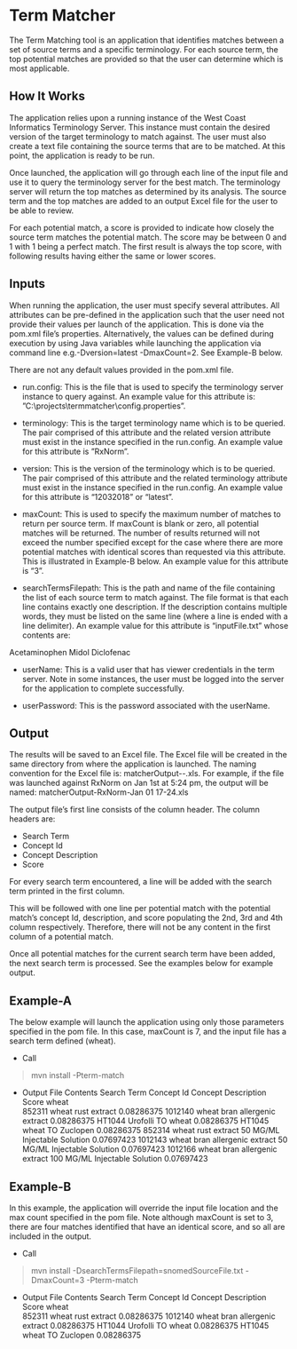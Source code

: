 Term Matcher
============
The Term Matching tool is an application that identifies matches between a set of source terms and a specific terminology. For each source term, the top potential matches are provided so that the user can determine which is most applicable.

How It Works
------------
The application relies upon a running instance of the West Coast Informatics Terminology Server. This instance must contain the desired version of the target terminology to match against. The user must also create a text file containing the source terms that are to be matched. At this point, the application is ready to be run.

Once launched, the application will go through each line of the input file and use it to query the terminology server for the best match.  The terminology server will return the top matches as determined by its analysis. The source term and the top matches are added to an output Excel file for the user to be able to review. 

For each potential match, a score is provided to indicate how closely the source term matches the potential match. The score may be between 0 and 1 with 1 being a perfect match.  The first result is always the top score, with following results having either the same or lower scores.

Inputs
------
When running the application, the user must specify several attributes. All attributes can be pre-defined in the application such that the user need not provide their values per launch of the application. This is done via the pom.xml file’s properties. Alternatively, the values can be defined during execution by using Java variables while launching the application via command line e.g.-Dversion=latest -DmaxCount=2. See Example-B below.

There are not any default values provided in the pom.xml file.
- run.config: This is the file that is used to specify the terminology server instance to query against. An example value for this attribute is: ”C:\projects\termmatcher\config.properties”.

- terminology: This is the target terminology name which is to be queried. The pair comprised of this attribute and the related version attribute must exist in the instance specified in the run.config. An example value for this attribute is ”RxNorm”.

- version: This is the version of the terminology which is to be queried. The pair comprised of this attribute and the related terminology attribute must exist in the instance specified in the run.config. An example value for this attribute is “12032018” or “latest”.

- maxCount:  This is used to specify the maximum number of matches to return per source term. If maxCount is blank or zero, all potential matches will be returned. The number of results returned will not exceed the number specified except for the case where there are more potential matches with identical scores than requested via this attribute. This is illustrated in Example-B below. An example value for this attribute is “3”.

- searchTermsFilepath: This is the path and name of the file containing the list of each source term to match against. The file format is that each line contains exactly one description. If the description contains multiple words, they must be listed on the same line (where a line is ended with a line delimiter). An example value for this attribute is “inputFile.txt” whose contents are:

Acetaminophen
Midol
Diclofenac

- userName:  This is a valid user that has viewer credentials in the term server. Note in some instances, the user must be logged into the server for the application to complete successfully.

- userPassword:  This is the password associated with the userName.


Output
------
The results will be saved to an Excel file. The Excel file will be created in the same directory from where the application is launched. The naming convention for the Excel file is: matcherOutput-<terminology>-<timestamp>.xls. For example, if the file was launched against RxNorm on Jan 1st at 5:24 pm, the output will be named: matcherOutput-RxNorm-Jan 01 17-24.xls
	
The output file’s first line consists of the column header. The column headers are:
- Search Term
- Concept Id
- Concept Description
- Score

For every search term encountered, a line will be added with the search term printed in the first column.

This will be followed with one line per potential match with the potential match’s concept Id, description, and score populating the 2nd, 3rd and 4th column respectively. Therefore, there will not be any content in the first column of a potential match.

Once all potential matches for the current search term have been added, the next search term is processed. See the examples below for example output.

Example-A
---------
The below example will launch the application using only those parameters specified in the pom file. In this case, maxCount is 7, and the input file has a search term defined (wheat).

- Call
>  mvn install -Pterm-match

- Output File Contents
Search Term	Concept Id	Concept Description					Score
wheat			
		852311		wheat rust extract					0.08286375
		1012140		wheat bran allergenic extract				0.08286375
		HT1044		Urofolli TO wheat						0.08286375
		HT1045		wheat TO Zuclopen					0.08286375
		852314		wheat rust extract 50 MG/ML Injectable Solution		0.07697423
		1012143		wheat bran allergenic extract 50 MG/ML Injectable Solution	0.07697423
		1012166		wheat bran allergenic extract 100 MG/ML Injectable Solution	0.07697423



Example-B
---------
In this example, the application will override the input file location and the max count specified in the pom file. Note although maxCount is set to 3, there are four matches identified that have an identical score, and so all are included in the output.

- Call
>  mvn install -DsearchTermsFilepath=snomedSourceFile.txt -DmaxCount=3 -Pterm-match

- Output File Contents
Search Term	Concept Id	Concept Description					Score
wheat			
		852311		wheat rust extract					0.08286375
		1012140		wheat bran allergenic extract				0.08286375
		HT1044		Urofolli TO wheat						0.08286375
		HT1045		wheat TO Zuclopen					0.08286375
